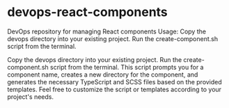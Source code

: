 # devops-react-components
DevOps repository for managing React components
Usage:
Copy the devops directory into your existing project.
Run the create-component.sh script from the terminal.

Copy the devops directory into your existing project.
Run the create-component.sh script from the terminal.
This script prompts you for a component name, creates a new directory for the component, and generates the necessary TypeScript and SCSS files based on the provided templates. Feel free to customize the script or templates according to your project's needs.